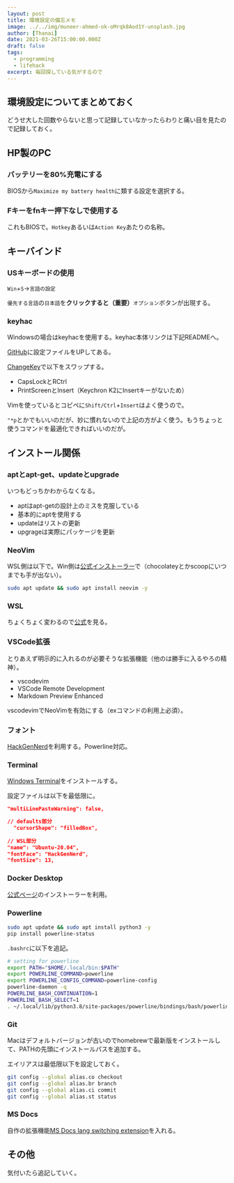 ```yaml
---
layout: post
title: 環境設定の備忘メモ
image: ../../img/muneer-ahmed-ok-oMrqk8Aod1Y-unsplash.jpg
author: [Thanai]
date: 2021-03-26T15:00:00.000Z
draft: false
tags:
  - programming
  - lifehack
excerpt: 毎回探している気がするので
---
```


<!-- prettier-ignore-start -->

## 環境設定についてまとめておく

どうせ大した回数やらないと思って記録していなかったらわりと痛い目を見たので記録しておく。

## HP製のPC

### バッテリーを80%充電にする

BIOSから`Maximize my battery health`に類する設定を選択する。

### Fキーをfnキー押下なしで使用する

これもBIOSで。`Hotkey`あるいは`Action Key`あたりの名称。

## キーバインド

### USキーボードの使用

`Win`+`S`→`言語の設定`

`優先する言語`の`日本語`を**クリックすると（重要）**`オプション`ボタンが出現する。

### keyhac

Windowsの場合はkeyhacを使用する。keyhac本体リンクは下記READMEへ。

[GitHub](https://github.com/thanaism/fakeymacs)に設定ファイルをUPしてある。

[ChangeKey](https://forest.watch.impress.co.jp/library/software/changekey/)で以下をスワップする。

- CapsLockとRCtrl
- PrintScreenとInsert（Keychron K2にInsertキーがないため）

Vimを使っているとコピペに`Shift/Ctrl`+`Insert`はよく使うので。

`"*p`とかでもいいのだが、妙に慣れないので上記の方がよく使う。もうちょっと使うコマンドを最適化できればいいのだが。

## インストール関係

### aptとapt-get、updateとupgrade

いつもどっちかわからなくなる。

- aptはapt-getの設計上のミスを克服している
- 基本的にaptを使用する
- updateはリストの更新
- upgrageは実際にパッケージを更新

### NeoVim

WSL側は以下で。Win側は[公式インストーラー](https://neovim.io/)で（chocolateyとかscoopにいつまでも手が出ない）。

```bash
sudo apt update && sudo apt install neovim -y
```

### WSL

ちょくちょく変わるので[公式](https://docs.microsoft.com/ja-jp/windows/wsl/install-win10)を見る。

### VSCode拡張

とりあえず明示的に入れるのが必要そうな拡張機能（他のは勝手に入るやろの精神）。

- vscodevim
- VSCode Remote Development
- Markdown Preview Enhanced

vscodevimでNeoVimを有効にする（exコマンドの利用上必須）。

### フォント

[HackGenNerd](https://github.com/yuru7/HackGen)を利用する。Powerline対応。

### Terminal

[Windows Terminal](https://docs.microsoft.com/ja-jp/windows/terminal/get-started)をインストールする。

設定ファイルは以下を最低限に。

```json
"multiLinePasteWarning": false, 

// defaults部分
  "cursorShape": "filledBox",             
                
// WSL部分
"name": "Ubuntu-20.04",
"fontFace": "HackGenNerd",
"fontSize": 13,
```

### Docker Desktop

[公式ページ](https://docs.docker.jp/docker-for-windows/install.html)のインストーラーを利用。

### Powerline

```bash
sudo apt update && sudo apt install python3 -y
pip install powerline-status
```

`.bashrc`に以下を追記。

```bash
# setting for powerline
export PATH="$HOME/.local/bin:$PATH"
export POWERLINE_COMMAND=powerline
export POWERLINE_CONFIG_COMMAND=powerline-config
powerline-daemon -q
POWERLINE_BASH_CONTINUATION=1
POWERLINE_BASH_SELECT=1
. ~/.local/lib/python3.8/site-packages/powerline/bindings/bash/powerline.sh
```

### Git

Macはデフォルトバージョンが古いのでhomebrewで最新版をインストールして、PATHの先頭にインストールパスを追加する。

エイリアスは最低限以下を設定しておく。

```bash
git config --global alias.co checkout
git config --global alias.br branch
git config --global alias.ci commit
git config --global alias.st status
```

### MS Docs

自作の拡張機能[MS Docs lang switching extension](https://chrome.google.com/webstore/detail/ms-docs-lang-switching-ex/cnjicflfhpockfnlaapkbclbnfaocpdb?hl=ja&authuser=1)を入れる。

## その他

気付いたら追記していく。

<!-- prettier-ignore-end -->
